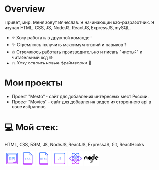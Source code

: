 # Overview

Привет, мир. Меня зовут Вячеслав. Я начинающий вэб-разработчик. Я изучал HTML, CSS, JS, NodeJS, ReactJS, ExpressJS, mySQL.

- :star: Хочу работать в дружной команде :grey_exclamation:
- :sparkles: Стремлюсь получить максимум знаний и навыков :exclamation:
- :fire: Стремлюсь работать производительно и писать "чистый" и читабельный код :globe_with_meridians:
- :collision: Хочу освоить новые фреймворки :mega:

# Мои проекты
- Проект "Mesto" - сайт для добавления интересных мест России.
- Проект "Movies" - сайт для добавления видео из стороннего api в свое избранное.

# :computer: Мой стек:
HTML, CSS, БЭМ, JS, NodeJS, ReactJS, ExpressJS, Git, ReactHooks

![](68747470733a2f2f696d672e69636f6e73382e636f6d2f6e6f6c616e2f34382f6170692e706e67.png)
![](68747470733a2f2f696d672e69636f6e73382e636f6d2f6e6f6c616e2f34382f6373732d66696c65747970652e706e67.png)
![](68747470733a2f2f696d672e69636f6e73382e636f6d2f6e6f6c616e2f34382f68746d6c2d66696c65747970652e706e67.png)
![](68747470733a2f2f696d672e69636f6e73382e636f6d2f6e6f6c616e2f34382f6a732e706e67.png)
![](68747470733a2f2f696d672e69636f6e73382e636f6d2f6e6f6c616e2f34382f72656163742d6e61746976652e706e67.png)
![](68747470733a2f2f696d672e69636f6e73382e636f6d2f77696e646f77732f34382f3030303030302f6e6f64656a732e706e67.png)
